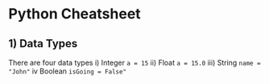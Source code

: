 # Python Cheatsheet

## 1) Data Types
There are four data types
i) Integer
`a = 15`
ii) Float
`a = 15.0`
iii) String
`name = "John"`
iv Boolean
`isGoing = False"`
